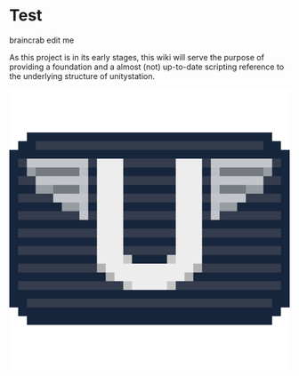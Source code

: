 # Test


braincrab edit me

As this project is in its early stages, this wiki will serve the purpose of providing a foundation and a almost (not) up-to-date scripting reference to the underlying structure of unitystation.
  
  
![](assets/images/pixel-us.png)

